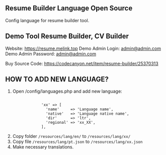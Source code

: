 ## Resume Builder Language Open Source

Config language for resume builder tool.

## Demo Tool Resume Builder, CV Builder

Website: https://resume.melink.top
Demo Admin Login: admin@admin.com
Demo Admin Password: admin@admin.com

Buy Source Code: https://codecanyon.net/item/resume-builder/25370313


## HOW TO ADD NEW LANGUAGE?

1. Open /config/languages.php and add new language:

```

                'xx' => [
                  'name'     => 'Language name',
                  'native'   => 'Language native name',
                  'dir'      => 'ltr',
                  'regional' => 'xx_XX',
                ],
```
            
2. Copy folder `/resources/lang/en/` to `/resources/lang/xx/`
3. Copy file `/resources/lang/pt.json` to `/resources/lang/xx.json`
4. Make necessary translations.